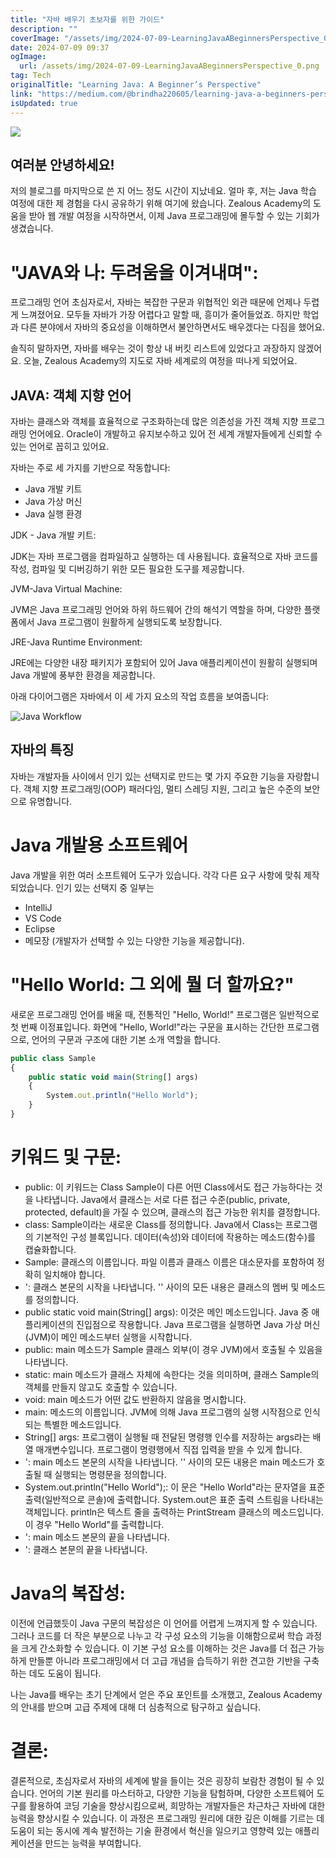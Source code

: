```yaml
---
title: "자바 배우기 초보자를 위한 가이드"
description: ""
coverImage: "/assets/img/2024-07-09-LearningJavaABeginnersPerspective_0.png"
date: 2024-07-09 09:37
ogImage:
  url: /assets/img/2024-07-09-LearningJavaABeginnersPerspective_0.png
tag: Tech
originalTitle: "Learning Java: A Beginner’s Perspective"
link: "https://medium.com/@brindha220605/learning-java-a-beginners-perspective-da6e5af51a6d"
isUpdated: true
---
```


<img src="/assets/img/2024-07-09-LearningJavaABeginnersPerspective_0.png" />

## 여러분 안녕하세요!

저의 블로그를 마지막으로 쓴 지 어느 정도 시간이 지났네요. 얼마 후, 저는 Java 학습 여정에 대한 제 경험을 다시 공유하기 위해 여기에 왔습니다. Zealous Academy의 도움을 받아 웹 개발 여정을 시작하면서, 이제 Java 프로그래밍에 몰두할 수 있는 기회가 생겼습니다.

# "JAVA와 나: 두려움을 이겨내며":

<!-- seedividend - 사각형 -->

<ins class="adsbygoogle"
     style="display:block"
     data-ad-client="ca-pub-4877378276818686"
     data-ad-slot="1898504329"
     data-ad-format="auto"
     data-full-width-responsive="true"></ins>

<script>
     (adsbygoogle = window.adsbygoogle || []).push({});
</script>

프로그래밍 언어 초심자로서, 자바는 복잡한 구문과 위협적인 외관 때문에 언제나 두렵게 느껴졌어요. 모두들 자바가 가장 어렵다고 말할 때, 흥미가 줄어들었죠. 하지만 학업과 다른 분야에서 자바의 중요성을 이해하면서 불안하면서도 배우겠다는 다짐을 했어요.

솔직히 말하자면, 자바를 배우는 것이 항상 내 버킷 리스트에 있었다고 과장하지 않겠어요. 오늘, Zealous Academy의 지도로 자바 세계로의 여정을 떠나게 되었어요.

## JAVA: 객체 지향 언어

자바는 클래스와 객체를 효율적으로 구조화하는데 많은 의존성을 가진 객체 지향 프로그래밍 언어에요. Oracle이 개발하고 유지보수하고 있어 전 세계 개발자들에게 신뢰할 수 있는 언어로 꼽히고 있어요.

<!-- seedividend - 사각형 -->

<ins class="adsbygoogle"
     style="display:block"
     data-ad-client="ca-pub-4877378276818686"
     data-ad-slot="1898504329"
     data-ad-format="auto"
     data-full-width-responsive="true"></ins>

<script>
     (adsbygoogle = window.adsbygoogle || []).push({});
</script>

자바는 주로 세 가지를 기반으로 작동합니다:

- Java 개발 키트
- Java 가상 머신
- Java 실행 환경

JDK - Java 개발 키트:

JDK는 자바 프로그램을 컴파일하고 실행하는 데 사용됩니다. 효율적으로 자바 코드를 작성, 컴파일 및 디버깅하기 위한 모든 필요한 도구를 제공합니다.

<!-- seedividend - 사각형 -->

<ins class="adsbygoogle"
     style="display:block"
     data-ad-client="ca-pub-4877378276818686"
     data-ad-slot="1898504329"
     data-ad-format="auto"
     data-full-width-responsive="true"></ins>

<script>
     (adsbygoogle = window.adsbygoogle || []).push({});
</script>

JVM-Java Virtual Machine:

JVM은 Java 프로그래밍 언어와 하위 하드웨어 간의 해석기 역할을 하며, 다양한 플랫폼에서 Java 프로그램이 원활하게 실행되도록 보장합니다.

JRE-Java Runtime Environment:

JRE에는 다양한 내장 패키지가 포함되어 있어 Java 애플리케이션이 원활히 실행되며 Java 개발에 풍부한 환경을 제공합니다.

<!-- seedividend - 사각형 -->

<ins class="adsbygoogle"
     style="display:block"
     data-ad-client="ca-pub-4877378276818686"
     data-ad-slot="1898504329"
     data-ad-format="auto"
     data-full-width-responsive="true"></ins>

<script>
     (adsbygoogle = window.adsbygoogle || []).push({});
</script>

아래 다이어그램은 자바에서 이 세 가지 요소의 작업 흐름을 보여줍니다:

![Java Workflow](/assets/img/2024-07-09-LearningJavaABeginnersPerspective_1.png)

## 자바의 특징

자바는 개발자들 사이에서 인기 있는 선택지로 만드는 몇 가지 주요한 기능을 자랑합니다. 객체 지향 프로그래밍(OOP) 패러다임, 멀티 스레딩 지원, 그리고 높은 수준의 보안으로 유명합니다.

<!-- seedividend - 사각형 -->

<ins class="adsbygoogle"
     style="display:block"
     data-ad-client="ca-pub-4877378276818686"
     data-ad-slot="1898504329"
     data-ad-format="auto"
     data-full-width-responsive="true"></ins>

<script>
     (adsbygoogle = window.adsbygoogle || []).push({});
</script>

# Java 개발용 소프트웨어

Java 개발을 위한 여러 소프트웨어 도구가 있습니다. 각각 다른 요구 사항에 맞춰 제작되었습니다. 인기 있는 선택지 중 일부는

- IntelliJ
- VS Code
- Eclipse
- 메모장 (개발자가 선택할 수 있는 다양한 기능을 제공합니다).

# "Hello World: 그 외에 뭘 더 할까요?"

<!-- seedividend - 사각형 -->

<ins class="adsbygoogle"
     style="display:block"
     data-ad-client="ca-pub-4877378276818686"
     data-ad-slot="1898504329"
     data-ad-format="auto"
     data-full-width-responsive="true"></ins>

<script>
     (adsbygoogle = window.adsbygoogle || []).push({});
</script>

새로운 프로그래밍 언어를 배울 때, 전통적인 "Hello, World!" 프로그램은 일반적으로 첫 번째 이정표입니다. 화면에 "Hello, World!"라는 구문을 표시하는 간단한 프로그램으로, 언어의 구문과 구조에 대한 기본 소개 역할을 합니다.

```js
public class Sample
{
    public static void main(String[] args)
    {
        System.out.println("Hello World");
    }
}
```

# 키워드 및 구문:

- public: 이 키워드는 Class Sample이 다른 어떤 Class에서도 접근 가능하다는 것을 나타냅니다. Java에서 클래스는 서로 다른 접근 수준(public, private, protected, default)을 가질 수 있으며, 클래스의 접근 가능한 위치를 결정합니다.
- class: Sample이라는 새로운 Class를 정의합니다. Java에서 Class는 프로그램의 기본적인 구성 블록입니다. 데이터(속성)와 데이터에 작용하는 메소드(함수)를 캡슐화합니다.
- Sample: 클래스의 이름입니다. 파일 이름과 클래스 이름은 대소문자를 포함하여 정확히 일치해야 합니다.
- ': 클래스 본문의 시작을 나타냅니다. '' 사이의 모든 내용은 클래스의 멤버 및 메소드를 정의합니다.
- public static void main(String[] args): 이것은 메인 메소드입니다. Java 중 애플리케이션의 진입점으로 작용합니다. Java 프로그램을 실행하면 Java 가상 머신(JVM)이 메인 메소드부터 실행을 시작합니다.
- public: main 메소드가 Sample 클래스 외부(이 경우 JVM)에서 호출될 수 있음을 나타냅니다.
- static: main 메소드가 클래스 자체에 속한다는 것을 의미하며, 클래스 Sample의 객체를 만들지 않고도 호출할 수 있습니다.
- void: main 메소드가 어떤 값도 반환하지 않음을 명시합니다.
- main: 메소드의 이름입니다. JVM에 의해 Java 프로그램의 실행 시작점으로 인식되는 특별한 메소드입니다.
- String[] args: 프로그램이 실행될 때 전달된 명령행 인수를 저장하는 args라는 배열 매개변수입니다. 프로그램이 명령행에서 직접 입력을 받을 수 있게 합니다.
- ': main 메소드 본문의 시작을 나타냅니다. '' 사이의 모든 내용은 main 메소드가 호출될 때 실행되는 명령문을 정의합니다.
- System.out.println("Hello World");: 이 문은 "Hello World"라는 문자열을 표준 출력(일반적으로 콘솔)에 출력합니다. System.out은 표준 출력 스트림을 나타내는 객체입니다. println은 텍스트 줄을 출력하는 PrintStream 클래스의 메소드입니다. 이 경우 "Hello World"를 출력합니다.
- ': main 메소드 본문의 끝을 나타냅니다.
- ': 클래스 본문의 끝을 나타냅니다.

<!-- seedividend - 사각형 -->

<ins class="adsbygoogle"
     style="display:block"
     data-ad-client="ca-pub-4877378276818686"
     data-ad-slot="1898504329"
     data-ad-format="auto"
     data-full-width-responsive="true"></ins>

<script>
     (adsbygoogle = window.adsbygoogle || []).push({});
</script>

# Java의 복잡성:

이전에 언급했듯이 Java 구문의 복잡성은 이 언어를 어렵게 느껴지게 할 수 있습니다. 그러나 코드를 더 작은 부분으로 나누고 각 구성 요소의 기능을 이해함으로써 학습 과정을 크게 간소화할 수 있습니다. 이 기본 구성 요소를 이해하는 것은 Java를 더 접근 가능하게 만들뿐 아니라 프로그래밍에서 더 고급 개념을 습득하기 위한 견고한 기반을 구축하는 데도 도움이 됩니다.

나는 Java를 배우는 초기 단계에서 얻은 주요 포인트를 소개했고, Zealous Academy의 안내를 받으며 고급 주제에 대해 더 심층적으로 탐구하고 싶습니다.

# 결론:

<!-- seedividend - 사각형 -->

<ins class="adsbygoogle"
     style="display:block"
     data-ad-client="ca-pub-4877378276818686"
     data-ad-slot="1898504329"
     data-ad-format="auto"
     data-full-width-responsive="true"></ins>

<script>
     (adsbygoogle = window.adsbygoogle || []).push({});
</script>

결론적으로, 초심자로서 자바의 세계에 발을 들이는 것은 굉장히 보람찬 경험이 될 수 있습니다. 언어의 기본 원리를 마스터하고, 다양한 기능을 탐험하며, 다양한 소프트웨어 도구를 활용하여 코딩 기술을 향상시킴으로써, 희망하는 개발자들은 차근차근 자바에 대한 능력을 향상시킬 수 있습니다. 이 과정은 프로그래밍 원리에 대한 깊은 이해를 기르는 데 도움이 되는 동시에 계속 발전하는 기술 환경에서 혁신을 일으키고 영향력 있는 애플리케이션을 만드는 능력을 부여합니다.
